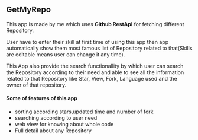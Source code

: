 ## GetMyRepo

This app is made by me which uses **Github RestApi** for fetching different Repository. 

User have to enter their skill at first time of using this app then app automatically show them most famous list of Repository related to that(Skills are editable means user can change it any time). 

This App also provide the search functionallity by which user can search the Repository according to their need and able to see all the information related to that Repository like Star, View, Fork, Language used and the owner of that repository.

#### Some of features of this app
* sorting according stars,updated time and number of fork
* searching according to user need
* web view for knowing about whole code 
* Full detail about any Repository
